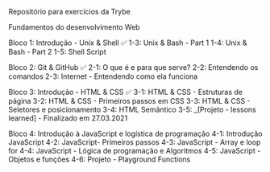 Repositório para exercícios da Trybe

Fundamentos do desenvolvimento Web

Bloco 1: Introdução - Unix & Shell ✅
 1-3: Unix & Bash - Part 1
 1-4: Unix & Bash - Part 2
 1-5: Shell Script
 
Bloco 2: Git & GitHub ✅
 2-1: O que é e para que serve?
 2-2: Entendendo os comandos
 2-3: Internet - Entendendo como ela funciona

Bloco 3: Introdução - HTML & CSS ✅
 3-1: HTML & CSS - Estruturas de página
 3-2: HTML & CSS - Primeiros passos em CSS
 3-3: HTML & CSS - Seletores e posicionamento
 3-4: HTML Semântico
 3-5: _[Projeto - lessons learned] - Finalizado em 27.03.2021

Bloco 4: Introdução à JavaScript e logística de programação
 4-1: Introdução JavaScript
 4-2: JavaScript- Primeiros passos
 4-3: JavaScript - Array e loop for
 4-4: JavaScript - Lógica de programação e Algoritmos
 4-5: JavaScript - Objetos e funções
 4-6: Projeto - Playground Functions